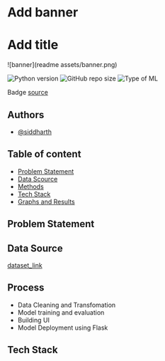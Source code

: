 # Add banner
# Add title
![banner](readme assets/banner.png)


![Python version](https://img.shields.io/badge/Python%20version-3.10%2B-lightgrey)
![GitHub repo size](https://img.shields.io/github/repo-size/Siddharth-Mohanty-308/Credit-card-approval-project)
![Type of ML](https://img.shields.io/badge/Type%20of%20ML-Binary%20Classification-red)

Badge [source](https://shields.io/)

## Authors

- [@siddharth](https://github.com/Siddharth-Mohanty-308)

## Table of content

- [Problem Statement](#Problem-Statement)
- [Data Scource](#Data-Scource)
- [Methods](#Methods)
- [Tech Stack](#Tech-Stack)
- [Graphs and Results]()  

## Problem Statement

## Data Source

[dataset_link](https://www.kaggle.com/datasets/keitazoumana/aercreditcard)

## Process

- Data Cleaning and Transfomation
- Model training and evaluation
- Building UI
- Model Deployment using Flask

## Tech Stack
##
